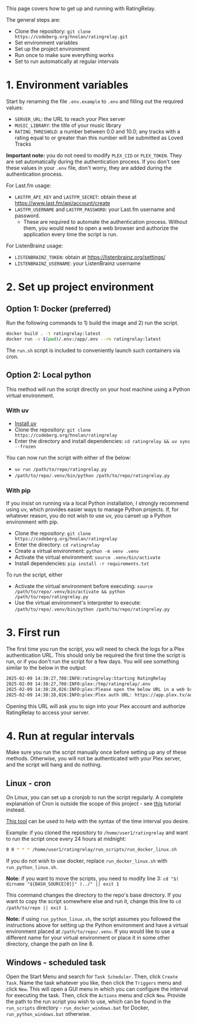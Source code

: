 This page covers how to get up and running with RatingRelay.

The general steps are:
- Clone the repository: `git clone https://codeberg.org/hnolan/ratingrelay.git`
- Set environment variables
- Set up the project environment
- Run once to make sure everything works
- Set to run automatically at regular intervals

# 1. Environment variables

Start by renaming the file `.env.example` to `.env` and filling out the required values:
- `SERVER_URL`: the URL to reach your Plex server
- `MUSIC_LIBRARY`: the title of your music library
- `RATING_THRESHOLD`: a number between 0.0 and 10.0; any tracks with a rating equal to or greater than this number will be submitted as Loved Tracks

**Important note:** you do not need to modify `PLEX_CID` or `PLEX_TOKEN`. They are set automatically during the authentication process. If you don't see these values in your `.env` file, don't worry, they are added during the authentication process. 

For Last.fm usage:
- `LASTFM_API_KEY` and `LASTFM_SECRET`: obtain these at https://www.last.fm/api/account/create
- `LASTFM_USERNAME` and `LASTFM_PASSWORD`: your Last.fm username and password.
  - These are required to automate the authentication process. Without them, you would need to open a web browser and authorize the application every time the script is run.

For ListenBrainz usage:
- `LISTENBRAINZ_TOKEN`: obtain at https://listenbrainz.org/settings/
- `LISTENBRAINZ_USERNAME`: your ListenBrainz username

# 2. Set up project environment

## Option 1: Docker (preferred)

Run the following commands to 1) build the image and 2) run the script.

```bash
docker build . -t ratingrelay:latest
docker run -v $(pwd)/.env:/app/.env --rm ratingrelay:latest
```

The `run.sh` script is included to conveniently launch such containers via cron.

## Option 2: Local python

This method will run the script directly on your host machine using a Python virtual environment. 

### With uv

- [Install uv](https://docs.astral.sh/uv/#installation)
- Clone the repository: `git clone https://codeberg.org/hnolan/ratingrelay`
- Enter the directory and install dependencies: `cd ratingrelay && uv sync --frozen`

You can now run the script with either of the below:
- `uv run /path/to/repo/ratingrelay.py` 
- `/path/to/repo/.venv/bin/python /path/to/repo/ratingrelay.py`

### With pip

If you insist on running via a local Python installation, I strongly recommend using uv, which provides easier ways to manage Python projects. If, for whatever reason, you do not wish to use uv, you canset up a Python environment with pip.

- Clone the repository: `git clone https://codeberg.org/hnolan/ratingrelay`
- Enter the directory: `cd ratingrelay`
- Create a virtual environment: `python -m venv .venv`
- Activate the virtual environment: `source .venv/bin/activate`
- Install dependencies: `pip install -r requirements.txt`

To run the script, either
- Activate the virtual environment before executing: `source /path/to/repo/.venv/bin/activate && python /path/to/repo/ratingrelay.py`
- Use the virtual environment's interpreter to execute: `/path/to/repo/.venv/bin/python /path/to/repo/ratingrelay.py`


# 3. First run

The first time you run the script, you will need to check the logs for a Plex authentication URL. This should only be required the first time the script is run, or if you don't run the script for a few days. You will see something similar to the below in the output:

```bash
2025-02-09 14:38:27,708:INFO:ratingrelay:Starting RatingRelay
2025-02-09 14:38:27,708:INFO:plex:/tmp/ratingrelay/.env
2025-02-09 14:38:28,026:INFO:plex:Please open the below URL in a web browser to authenticate to Plex.
2025-02-09 14:38:28,026:INFO:plex:Plex auth URL: https://app.plex.tv/auth#?clientID=...&code=...&context%5Bdevice%5D%5Bproduct%5D=ratingrelay
```

Opening this URL will ask you to sign into your Plex account and authorize RatingRelay to access your server.

# 4. Run at regular intervals

Make sure you run the script manually once before setting up any of these methods. Otherwise, you will not be authenticated with your Plex server, and the script will hang and do nothing. 
 
## Linux - cron

On Linux, you can set up a cronjob to run the script regularly. A complete explanation of Cron is outside the scope of this project - see [this](https://linuxhandbook.com/crontab/) tutorial instead.

[This tool](https://it-tools.tech/crontab-generator) can be used to help with the syntax of the time interval you desire.

Example: if you cloned the repository to `/home/user1/ratingrelay` and want to run the script once every 24 hours at midnight:
```bash
0 0 * * * /home/user1/ratingrelay/run_scripts/run_docker_linux.sh
```

If you do not wish to use docker, replace `run_docker_linux.sh` with `run_python_linux.sh`.

**Note:** if you want to move the scripts, you need to modify line 3: `cd "$( dirname "${BASH_SOURCE[0]}" )../" || exit 1
`

This command changes the directory to the repo's base directory. If you want to copy the script somewhere else and run it, change this line to `cd /path/to/repo || exit 1`.

**Note:** if using `run_python_linux.sh`, the script assumes you followed the instructions above for setting up the Python environment and have a virtual environment placed at `/path/to/repo/.venv`. If you would like to use a different name for your virtual environment or place it in some other directory, change the path on line 8.

## Windows - scheduled task

Open the Start Menu and search for `Task Scheduler`. Then, click `Create Task`. Name the task whatever you like, then click the `Triggers` menu and click `New`. This will open a GUI menu in which you can configure the interval for executing the task. Then, click the `Actions` menu and click `New`. Provide the path to the run script you wish to use, which can be found in the `run_scripts` directory - `run_docker_windows.bat` for Docker, `run_python_windows.bat` otherwise.
